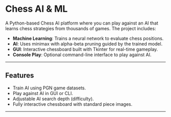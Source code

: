 # Chess AI & ML

A Python-based Chess AI platform where you can play against an AI that learns chess strategies from thousands of games. The project includes:

- **Machine Learning**: Trains a neural network to evaluate chess positions.
- **AI**: Uses minimax with alpha-beta pruning guided by the trained model.
- **GUI**: Interactive chessboard built with Tkinter for real-time gameplay.
- **Console Play**: Optional command-line interface to play against AI.

---

## Features

- Train AI using PGN game datasets.
- Play against AI in GUI or CLI.
- Adjustable AI search depth (difficulty).
- Fully interactive chessboard with standard piece images.

---
